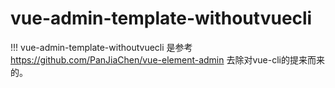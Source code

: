 # vue-admin-template-withoutvuecli
!!! vue-admin-template-withoutvuecli 是参考 https://github.com/PanJiaChen/vue-element-admin 去除对vue-cli的提来而来的。